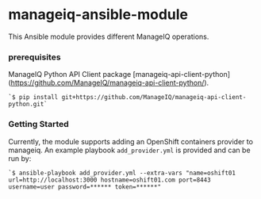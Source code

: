 # manageiq-ansible-module

This Ansible module provides different ManageIQ operations. 


### prerequisites

ManageIQ Python API Client package [manageiq-api-client-python] (https://github.com/ManageIQ/manageiq-api-client-python/).

    `$ pip install git+https://github.com/ManageIQ/manageiq-api-client-python.git`

### Getting Started

Currently, the module supports adding an OpenShift containers provider to manageiq.
An example playbook `add_provider.yml` is provided and can be run by:

    `$ ansible-playbook add_provider.yml --extra-vars "name=oshift01 url=http://localhost:3000 hostname=oshift01.com port=8443 username=user password=****** token=******"


